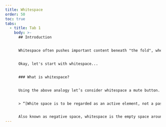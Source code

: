 ```yaml
---
title: Whitespace
order: 50
toc: true
tabs:
  - title: Tab 1
    body: >-
      ## Introduction


      Whitespace often pushes important content beneath "the fold", where your users can't see it and potentially miss it completely. From a user experience perspective this isn't ideal. It's a bit like sitting in the pub with a group of friends. Sounds great so far, definitely, but if everyone starts talking at once - you’re not going to take in a lot of the conversation, are you? So, can whitespace and "the fold" live together in harmony?


      Okay, let's start with whitespace...


      ### What is whitespace?


      Using the above analogy let’s consider whitespace a mute button. More whitespace equals less noise, making it easier for you to focus on one particular person. It’s not a new concept, in 1930 Swiss typographer,  Jan Tschichold noted:


      > “[White space is to be regarded as an active element, not a passive background](http://bobulate.com/post/428787471/an-active-silence)” – Jan Tschichold, 1930


      Also known as negative space, whitespace is the empty space around your page elements; buttons, images, links and lines of text, etc. Considered by some to be a waste of valuable screen real-estate, however, when used correctly it’s an invaluable design tool.
---
```

